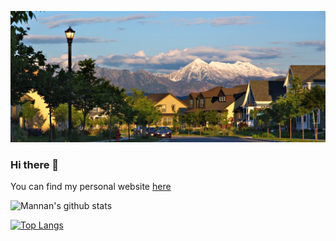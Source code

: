 ![Fort Collins](https://raw.githubusercontent.com/sabdulm/sabdulm/main/FortCollinsbanner.jpg)

### Hi there 👋

You can find my personal website <a href="https://sabdulm.github.io">here</a>


![Mannan's github stats](https://github-readme-stats.vercel.app/api?username=sabdulm&show_icons=true&count_private=true&theme=vue)

[![Top Langs](https://github-readme-stats.vercel.app/api/top-langs/?username=sabdulm&layout=compact)](https://github.com/anuraghazra/github-readme-stats)

<!--
**sabdulm/sabdulm** is a ✨ _special_ ✨ repository because its `README.md` (this file) appears on your GitHub profile.

Here are some ideas to get you started:

- 🔭 I’m currently working on ...
- 🌱 I’m currently learning ...
- 👯 I’m looking to collaborate on ...
- 🤔 I’m looking for help with ...
- 💬 Ask me about ...
- 📫 How to reach me: ...
- 😄 Pronouns: ...
- ⚡ Fun fact: ...
-->

